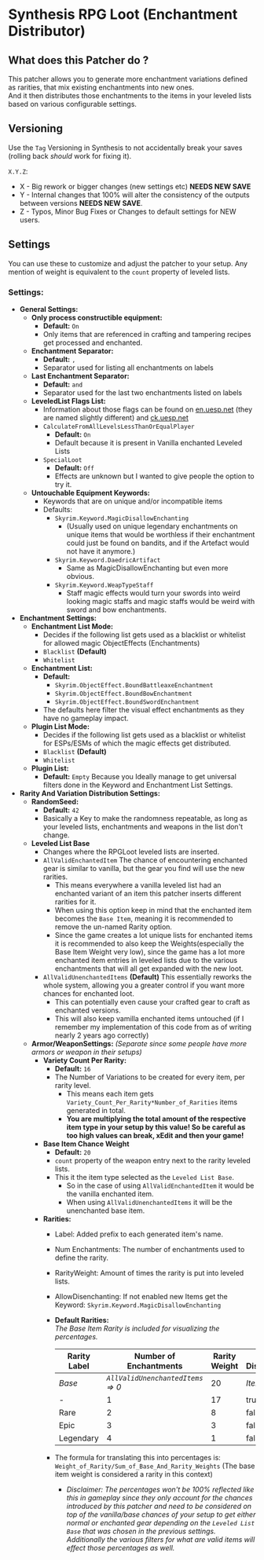 # Synthesis RPG Loot (Enchantment Distributor)

## What does this Patcher do ?

This patcher allows you to generate more enchantment variations defined as rarities,
that mix existing enchantments into new ones.  
And it then distributes those enchantments to the items in your leveled lists
based on various configurable settings.

## Versioning

Use the `Tag` Versioning in Synthesis to not accidentally break your saves
(rolling back *should* work for fixing it).

`X.Y.Z`:

- X - Big rework or bigger changes (new settings etc) **NEEDS NEW SAVE**
- Y - Internal changes that 100% will alter the consistency of the outputs between versions **NEEDS NEW SAVE**.
- Z - Typos, Minor Bug Fixes or Changes to default settings for NEW users.

## Settings

You can use these to customize and adjust the patcher to your setup.
Any mention of weight is equivalent to the `count` property of leveled lists.

### Settings:

- **General Settings:**
  - **Only process constructible equipment:**
    - **Default:** `On`
    - Only items that are referenced in crafting and tampering recipes get processed and enchanted.
  - **Enchantment Separator:**
    - **Default:** `, `
    - Separator used for listing all enchantments on labels
  - **Last Enchantment Separator:**
    - **Default:** ` and `
    - Separator used for the last two enchantments listed on labels
  - **LeveledList Flags List:**
    - Information about those flags can be found on [en.uesp.net](https://en.uesp.net/wiki/Skyrim:Leveled_Lists)
      (they are named slightly different) and [ck.uesp.net](https://ck.uesp.net/wiki/LeveledItem)
    - `CalculateFromAllLevelsLessThanOrEqualPlayer`
      - **Default:** `On`
      - Default because it is present in Vanilla enchanted Leveled Lists
    - `SpecialLoot`
      - **Default:** `Off`
      - Effects are unknown but I wanted to give people the option to try it.
  - **Untouchable Equipment Keywords:**
    - Keywords that are on unique and/or incompatible items
    - Defaults:
      - `Skyrim.Keyword.MagicDisallowEnchanting`
        - (Usually used on unique legendary enchantments on unique items
          that would be worthless if their enchantment could just be found on bandits,
          and if the Artefact would not have it anymore.)
      - `Skyrim.Keyword.DaedricArtifact`
        - Same as MagicDisallowEnchanting but even more obvious.
      - `Skyrim.Keyword.WeapTypeStaff`
        - Staff magic effects would turn your swords into weird looking magic staffs
          and magic staffs would be weird with sword and bow enchantments.
- **Enchantment Settings:**
  - **Enchantment List Mode:**
    - Decides if the following list gets used as a blacklist or whitelist
      for allowed magic ObjectEffects (Enchantments)
    - `Blacklist` **(Default)**
    - `Whitelist`
  - **Enchantment List:**
    - **Default:**
      - `Skyrim.ObjectEffect.BoundBattleaxeEnchantment`
      - `Skyrim.ObjectEffect.BoundBowEnchantment`
      - `Skyrim.ObjectEffect.BoundSwordEnchantment`
    - The defaults here filter the visual effect enchantments as they have no gameplay impact.
  - **Plugin List Mode:**
    - Decides if the following list gets used as a blacklist or whitelist
      for ESPs/ESMs of which the magic effects get distributed.
    - `Blacklist` **(Default)**
    - `Whitelist`
  - **Plugin List:**
    - **Default:** `Empty` Because you Ideally manage to get universal filters done in the Keyword
      and Enchantment List Settings.
- **Rarity And Variation Distribution Settings:**
  - **RandomSeed:**
    - **Default:** `42`
    - Basically a Key to make the randomness repeatable, as long as your leveled lists,
      enchantments and weapons in the list don't change.
  - **Leveled List Base**
    - Changes where the RPGLoot leveled lists are inserted.
    - `AllValidEnchantedItem` The chance of encountering enchanted gear is similar to vanilla,
      but the gear you find will use the new rarities.
      - This means everywhere a vanilla leveled list had an enchanted variant of an item this patcher inserts
        different rarities for it.
      - When using this option keep in mind that the enchanted item becomes the `Base Item`,
        meaning it is recommended to remove the un-named Rarity option.
      - Since the game creates a lot unique lists for enchanted items it is recommended 
        to also keep the Weights(especially the Base Item Weight very low), since the game has 
        a lot more enchanted item entries in leveled lists due to the various enchantments that
        will all get expanded with the new loot.
    - `AllValidUnenchantedItems` **(Default)** This essentially reworks the whole system, 
      allowing you a greater control if you want more chances for enchanted loot.
      - This can potentially even cause your crafted gear to craft as enchanted versions.
      - This will also keep vamilla enchanted items untouched
        (if I remember my implementation of this code from as of writing nearly 2 years ago correctly)
  - **Armor/WeaponSettings:** _(Separate since some people have more armors or weapon in their setups)_
    - **Variety Count Per Rarity:**
      - **Default:** `16`
      - The Number of Variations to be created for every item, per rarity level.
        - This means each item gets `Variety_Count_Per_Rarity*Number_of_Rarities` items generated in total.
        - **You are multiplying the total amount of the respective item type in your setup by this value!
          So be careful as too high values can break, xEdit and then your game!**
    - **Base Item Chance Weight**
      - **Default:** `20`
      - `count` property of the weapon entry next to the rarity leveled lists.
      - This it the item type selected as the `Leveled List Base`.
        - So in the case of using `AllValidEnchantedItem` it would be the vanilla enchanted item.
        - When using `AllValidUnenchantedItems` it will be the unenchanted base item.
    - **Rarities:**
      - Label: Added prefix to each generated item's name.
      - Num Enchantments: The number of enchantments used to define the rarity.
      - RarityWeight: Amount of times the rarity is put into leveled lists.
      - AllowDisenchanting: If not enabled new Items get the Keyword: `Skyrim.Keyword.MagicDisallowEnchanting`
      - **Default Rarities:**  
        *The Base Item Rarity is included for visualizing the percentages.* 

        | Rarity Label | Number of Enchantments            | Rarity Weight | Allow Disenchanting | *Percentage* |
        |--------------|-----------------------------------|---------------|---------------------|--------------|
        | *Base*       | *`AllValidUnenchantedItems` => 0* | 20            | *Item Default*      | ~40,8%       |
        | -            | 1                                 | 17            | true                | ~34,7%       |
        | Rare         | 2                                 | 8             | false               | ~16,3%       |
        | Epic         | 3                                 | 3             | false               | ~6,1%        |
        | Legendary    | 4                                 | 1             | false               | ~2,1%        |
          
      - The formula for translating this into percentages is:
        `Weight_of_Rarity/Sum_of_Base_And_Rarity_Weights` (The base item weight is considered a rarity in this context)
        - *Disclaimer: The percentages won't be 100% reflected like this in gameplay since they only account for the
          chances introduced by this patcher and need to be considered on top of the vanilla/base chances of your setup
          to get either normal or enchanted gear depending on the `Leveled List Base` that was chosen in the previous
          settings. Additionally the various filters for what are valid items will effect those percentages as well.* 

